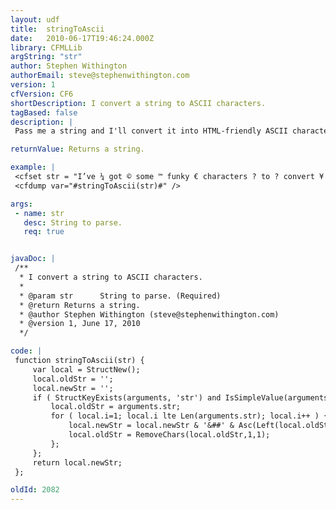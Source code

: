 ```yaml
---
layout: udf
title:  stringToAscii
date:   2010-06-17T19:46:24.000Z
library: CFMLLib
argString: "str"
author: Stephen Withington
authorEmail: steve@stephenwithington.com
version: 1
cfVersion: CF6
shortDescription: I convert a string to ASCII characters.
tagBased: false
description: |
 Pass me a string and I'll convert it into HTML-friendly ASCII characters.

returnValue: Returns a string.

example: |
 <cfset str = "I’ve ¼ got © some ™ funky € characters ? to ? convert ¥ into ® ASCII ¶ eh?" />
 <cfdump var="#stringToAscii(str)#" />

args:
 - name: str
   desc: String to parse.
   req: true


javaDoc: |
 /**
  * I convert a string to ASCII characters.
  * 
  * @param str      String to parse. (Required)
  * @return Returns a string. 
  * @author Stephen Withington (steve@stephenwithington.com) 
  * @version 1, June 17, 2010 
  */

code: |
 function stringToAscii(str) {
     var local = StructNew();
     local.oldStr = '';
     local.newStr = '';
     if ( StructKeyExists(arguments, 'str') and IsSimpleValue(arguments.str) ) {
         local.oldStr = arguments.str;
         for ( local.i=1; local.i lte Len(arguments.str); local.i++ ) {
             local.newStr = local.newStr & '&##' & Asc(Left(local.oldStr,1)) & ';';
             local.oldStr = RemoveChars(local.oldStr,1,1);
         };
     };
     return local.newStr;
 };

oldId: 2082
---
```


